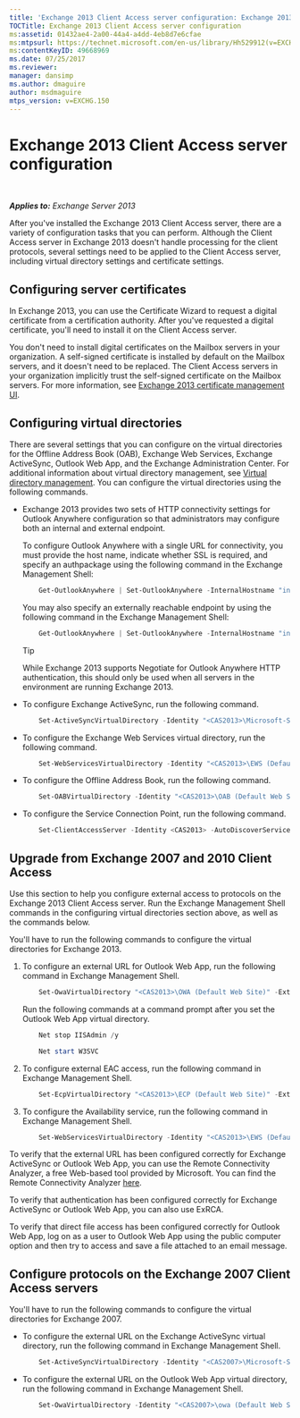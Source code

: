 ```yaml
---
title: 'Exchange 2013 Client Access server configuration: Exchange 2013 Help'
TOCTitle: Exchange 2013 Client Access server configuration
ms:assetid: 01432ae4-2a00-44a4-a4dd-4eb8d7e6cfae
ms:mtpsurl: https://technet.microsoft.com/en-us/library/Hh529912(v=EXCHG.150)
ms:contentKeyID: 49668969
ms.date: 07/25/2017
ms.reviewer: 
manager: dansimp
ms.author: dmaguire
author: msdmaguire
mtps_version: v=EXCHG.150
---
```


# Exchange 2013 Client Access server configuration

 

_**Applies to:** Exchange Server 2013_

After you've installed the Exchange 2013 Client Access server, there are a variety of configuration tasks that you can perform. Although the Client Access server in Exchange 2013 doesn't handle processing for the client protocols, several settings need to be applied to the Client Access server, including virtual directory settings and certificate settings.

## Configuring server certificates

In Exchange 2013, you can use the Certificate Wizard to request a digital certificate from a certification authority. After you've requested a digital certificate, you'll need to install it on the Client Access server.

You don't need to install digital certificates on the Mailbox servers in your organization. A self-signed certificate is installed by default on the Mailbox servers, and it doesn't need to be replaced. The Client Access servers in your organization implicitly trust the self-signed certificate on the Mailbox servers. For more information, see [Exchange 2013 certificate management UI](exchange-2013-certificate-management-ui-exchange-2013-help.md).

## Configuring virtual directories

There are several settings that you can configure on the virtual directories for the Offline Address Book (OAB), Exchange Web Services, Exchange ActiveSync, Outlook Web App, and the Exchange Administration Center. For additional information about virtual directory management, see [Virtual directory management](virtual-directory-management-exchange-2013-help.md). You can configure the virtual directories using the following commands.

  - Exchange 2013 provides two sets of HTTP connectivity settings for Outlook Anywhere configuration so that administrators may configure both an internal and external endpoint.

    To configure Outlook Anywhere with a single URL for connectivity, you must provide the host name, indicate whether SSL is required, and specify an authpackage using the following command in the Exchange Management Shell:

    ```powershell
        Get-OutlookAnywhere | Set-OutlookAnywhere -InternalHostname "internalServer.contoso.com" -InternalClientAuthenticationMethod Ntlm -InternalClientsRequireSsl $true -IISAuthenticationMethods Negotiate,NTLM,Basic
    ```

    You may also specify an externally reachable endpoint by using the following command in the Exchange Management Shell:

    ```powershell
        Get-OutlookAnywhere | Set-OutlookAnywhere -InternalHostname "internalServer.contoso.com" -InternalClientAuthenticationMethod Ntlm -InternalClientsRequireSsl $true -ExternalHostname "externalServer.company.com" -ExternalClientAuthenticationMethod Basic -ExternalClientsRequireSsl $true -IISAuthenticationMethods Negotiate,NTLM,Basic
    ```

    > [!TIP]
    > While Exchange 2013 supports Negotiate for Outlook Anywhere HTTP authentication, this should only be used when all servers in the environment are running Exchange 2013.

  - To configure Exchange ActiveSync, run the following command.

    ```powershell
        Set-ActiveSyncVirtualDirectory -Identity "<CAS2013>\Microsoft-Server-ActiveSync (Default Web Site)" -ExternalUrl "https://mail.contoso.com/Microsoft-Server-ActiveSync"
    ```

  - To configure the Exchange Web Services virtual directory, run the following command.

    ```powershell
        Set-WebServicesVirtualDirectory -Identity "<CAS2013>\EWS (Default Web Site)" -ExternalUrl https://mail.contoso.com/EWS/Exchange.asmx
    ```

  - To configure the Offline Address Book, run the following command.

    ```powershell
        Set-OABVirtualDirectory -Identity "<CAS2013>\OAB (Default Web Site)" -ExternalUrl "https://mail.contoso.com/OAB"
    ```

  - To configure the Service Connection Point, run the following command.

    ```powershell
        Set-ClientAccessServer -Identity <CAS2013> -AutoDiscoverServiceInternalURI https://autodiscover.contoso.com/AutoDiscover/AutoDiscover.xml
    ```

## Upgrade from Exchange 2007 and 2010 Client Access

Use this section to help you configure external access to protocols on the Exchange 2013 Client Access server. Run the Exchange Management Shell commands in the configuring virtual directories section above, as well as the commands below.

You'll have to run the following commands to configure the virtual directories for Exchange 2013.

1. To configure an external URL for Outlook Web App, run the following command in Exchange Management Shell.

    ```powershell
        Set-OwaVirtualDirectory "<CAS2013>\OWA (Default Web Site)" -ExternalUrl https://mail.contoso.com/OWA
    ```

    Run the following commands at a command prompt after you set the Outlook Web App virtual directory.

    ```powershell
        Net stop IISAdmin /y
    ```

    ```powershell
        Net start W3SVC
    ```

2. To configure external EAC access, run the following command in Exchange Management Shell.

    ```powershell
        Set-EcpVirtualDirectory "<CAS2013>\ECP (Default Web Site)" -ExternalUrl https://mail.contoso.com/ECP -InternalURL https://mail.contoso.com/ECP
    ```
3. To configure the Availability service, run the following command in Exchange Management Shell.

    ```powershell
        Set-WebServicesVirtualDirectory -Identity "<CAS2013>\EWS (Default Web Site)" -ExternalURL https://mail.contoso.com/EWS/Exchange.asmx
    ```

To verify that the external URL has been configured correctly for Exchange ActiveSync or Outlook Web App, you can use the Remote Connectivity Analyzer, a free Web-based tool provided by Microsoft. You can find the Remote Connectivity Analyzer [here](http://go.microsoft.com/fwlink/?linkid=154308).

To verify that authentication has been configured correctly for Exchange ActiveSync or Outlook Web App, you can also use ExRCA.

To verify that direct file access has been configured correctly for Outlook Web App, log on as a user to Outlook Web App using the public computer option and then try to access and save a file attached to an email message.

## Configure protocols on the Exchange 2007 Client Access servers

You'll have to run the following commands to configure the virtual directories for Exchange 2007.

  - To configure the external URL on the Exchange ActiveSync virtual directory, run the following command in Exchange Management Shell.

    ```powershell
        Set-ActiveSyncVirtualDirectory -Identity "<CAS2007>\Microsoft-Server-ActiveSync (Default Web Site)" -ExternalUrl https://mail.contoso.com/Microsoft-Server-ActiveSync
    ```

  - To configure the external URL on the Outlook Web App virtual directory, run the following command in Exchange Management Shell.

    ```powershell
        Set-OwaVirtualDirectory -Identity "<CAS2007>\owa (Default Web Site)" -ExternalUrl https://legacy.contoso.com/owa
    ```
